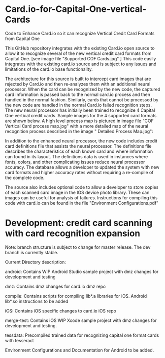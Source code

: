 # Card.io-for-Capital-One-vertical-Cards
Code to Enhance Card.io so it can recognize Vertical Credit Card Formats from Capital One

This GitHub repository integrates with the existing Card.io open source to allow it to recognize several of the new vertical credit card
formats from Capital One. [see image file "Supported COF Cards.jpg" ] This code easily integrates with the existing card.io source and
is subject to any issues and limitations of the card.io base functionality.

The architecture for this source is built to intercept card images that are rejected by Card.io and then re-analyzes them with an
additional neural processor. When the card can be recognized by the new code, the captured card information is passed back to the normal
card.io process and then handled in the normal fashion. Similarly, cards that cannot be processed by the new code are handled in the
normal Card.io failed recognition steps. The new neural processor has initially been trained to recognize 4 Capital One vertical credit
cards. Sample images for the 4 supported card formats are shown below. A high level process map is pictured in image file "COF Vertical
Card process map.jpg" with a more detailed map of the neural recognition process described in the image " Detailed Process Map.jpg":

In addition to the enhanced neural processor, the new code includes credit card definitions file that assists the neural processor. 
The definitions file describes the characteristics of each known card and where information can found in its layout. The definitions 
data is used in instances where fonts, colors, and other complicating issues reduce neural processor accuracy. The database allows 
a developer to updated the system with new card formats and higher accuracy rates without requiring a re-compile of the complete code.

The source also includes optional code to allow a developer to store copies of each scanned card image in the IOS device photo library.
These can images can be useful for analysis of failures. 
Instructions for compiling this code with card.io can be found in the file "Environment Configurations.pdf" 


# Development: credit card scanning with card recognition expansion 
Note: branch structure is subject to change for master release. The dev branch is currently stable. 

Current Directory description:

android: 
	Contains WIP Android Studio sample project with dmz changes for development and testing 

dmz: 
	Contains dmz changes for card.io dmz repo

compile: 
	Contains scripts for compiling lib*.a libraries for iOS. Android lib*.so instructions to be added

iOS:
	Contains iOS specific changes to card.io iOS repo

merge-test: 
	Contains iOS WIP Xcode sample project with dmz changes for development and testing.

tessdata: 
	Precompiled trained data for recognizing capital one format cards with tesseract


Environment Configurations and Documentation for Android to be added. 





